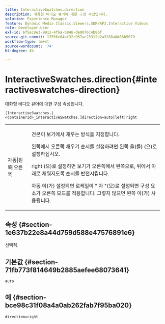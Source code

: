 ```yaml
---
title: InteractiveSwatches.direction
description: 대화형 비디오 뷰어에 대한 구성 속성입니다.
solution: Experience Manager
feature: Dynamic Media Classic,Viewers,SDK/API,Interactive Videos
role: Developer,User
exl-id: 6f5ec9e3-9912-4f6a-b848-de0076c4b86f
source-git-commit: 17556c64af32c957ac25312e2a3288a8d86b5679
workflow-type: tm+mt
source-wordcount: '74'
ht-degree: 4%

---
```


# InteractiveSwatches.direction{#interactiveswatches-direction}

대화형 비디오 뷰어에 대한 구성 속성입니다.

`[InteractiveSwatches.|<containerId>_interactiveSwatches.]direction=auto|left|right`

<table id="table_441553CD34C94A58A9D7CBF772DEDDB6"> 
 <tbody> 
  <tr> 
   <td colname="col1"> <p> <span class="codeph"> 자동|왼쪽|오른쪽 </span> </p> </td> 
   <td colname="col2"> <p> 견본이 보기에서 채우는 방식을 지정합니다. </p> <p>왼쪽에서 오른쪽 채우기 순서를 설정하려면 왼쪽 </span>을(를) <span class="codeph">(으)로 설정하십시오. </p> <p><span class="codeph"> right </span>(으)로 설정하면 보기가 오른쪽에서 왼쪽으로, 위에서 아래로 채워지도록 순서를 반전시킵니다. </p> <p><span class="codeph"> 자동 </span>이(가) 설정되면 로케일이 " <span class="codeph">자 </span>"(으)로 설정되면 구성 요소가 오른쪽 모드를 적용합니다. 그렇지 않으면 <span class="codeph"> 왼쪽 </span>이(가) 사용됩니다. </p> </td> 
  </tr> 
 </tbody> 
</table>

## 속성 {#section-1e637b22e8a44d759d588e47576891e6}

선택적.

## 기본값 {#section-71fb773f814649b2885aefee68073641}

`auto`

## 예 {#section-bce98c31f08a4a0ab262fab7f95ba020}

```
direction=right
```
